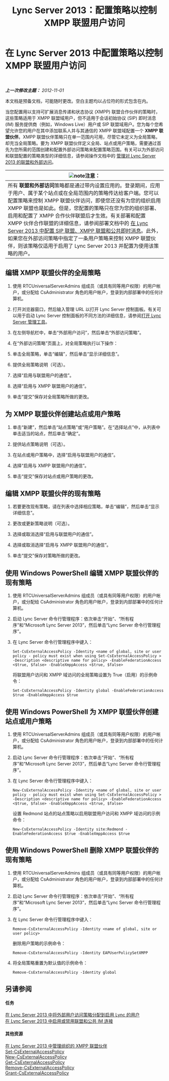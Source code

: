 ﻿---
title: Lync Server 2013：配置策略以控制 XMPP 联盟用户访问
TOCTitle: 配置策略以控制 XMPP 联盟用户访问
ms:assetid: 0fe0ff75-e52a-4e3e-923a-64f6412ac4e4
ms:mtpsurl: https://technet.microsoft.com/zh-cn/library/JJ552446(v=OCS.15)
ms:contentKeyID: 49312019
ms.date: 05/19/2016
mtps_version: v=OCS.15
ms.translationtype: HT
---

# 在 Lync Server 2013 中配置策略以控制 XMPP 联盟用户访问

 

_**上一次修改主题：** 2012-11-01_

本文档是预备文档，可能随时更改。空白主题均以占位符的形式包含在内。

当您配置用以支持可扩展消息传递和状态协议 (XMPP) 联盟合作伙伴的策略时，这些策略适用于 XMPP 联盟域用户，但不适用于会话初始协议 (SIP) 即时消息 (IM) 服务提供商（例如，Windows Live）用户或 SIP 联盟域用户。您为每个您希望允许您的用户在其中添加联系人并与其通信的 XMPP 联盟域配置一个 **XMPP 联盟伙伴**。XMPP 联盟伙伴策略只在单一范围内可用，尽管它未定义为全局策略，却充当全局策略。要为 XMPP 联盟伙伴定义全局、站点或用户策略，需要通过首先为您所需的范围创建和配置外部访问策略来配置策略范围。有关可以为外部访问和联盟配置的策略类型的详细信息，请参阅操作文档中的 [管理对 Lync Server 2013 的联盟和外部访问](lync-server-2013-managing-federation-and-external-access-to-lync-server-2013.md)。

<table>
<thead>
<tr class="header">
<th><img src="images/Dn783119.note(OCS.15).gif" title="note" alt="note" />注意：</th>
</tr>
</thead>
<tbody>
<tr class="odd">
<td>所有 <strong>联盟和外部访问</strong>策略都是通过带内设置应用的。登录期间，应用于用户、属于某个站点或在全局范围内的策略传达给客户端。您可以配置策略来控制 XMPP 联盟伙伴访问，即使您还没有为您的组织启用 XMPP 联盟也是如此。但是，您配置的策略只在您为您的组织部署、启用和配置了 XMPP 合作伙伴联盟后才生效。有关部署和配置 XMPP 伙伴合作联盟的详细信息，请参阅部署文档中的 <a href="lync-server-2013-configuring-sip-federation-xmpp-federation-and-public-instant-messaging.md">在 Lync Server 2013 中配置 SIP 联盟、XMPP 联盟和公共即时消息</a>。此外，如果您在外部访问策略中指定了一条用户策略来控制 XMPP 联盟伙伴，则该策略仅适用于启用了 Lync Server 2013 并配置为使用该策略的用户。</td>
</tr>
</tbody>
</table>


## 编辑 XMPP 联盟伙伴的全局策略

1.  使用 RTCUniversalServerAdmins 组成员（或具有同等用户权限）的用户帐户，或分配给 CsAdministrator 角色的用户帐户，登录到内部部署中的任何计算机。

2.  打开浏览器窗口，然后输入管理 URL 以打开 Lync Server 控制面板。有关可以用于启动 Lync Server 控制面板的不同方法的详细信息，请参阅[打开 Lync Server 管理工具](lync-server-2013-open-lync-server-administrative-tools.md)。

3.  在左侧导航栏中，单击“外部用户访问”，然后单击“外部访问策略”。

4.  在“外部访问策略”页面上，对全局策略执行以下操作：

5.  单击全局策略，单击“编辑”，然后单击“显示详细信息”。

6.  提供全局策略说明（可选）。

7.  选择“启用与联盟用户的通信”。

8.  选择“启用与 XMPP 联盟用户的通信”。

9.  单击“提交”保存对全局策略所做的更改。

## 为 XMPP 联盟伙伴创建站点或用户策略

1.  单击“新建”，然后单击“站点策略”或“用户策略”。在“选择站点”中，从列表中单击适当的站点，然后单击“确定”。

2.  提供站点策略说明（可选）。

3.  在站点或用户策略中，选择“启用与联盟用户的通信”。

4.  选择“启用与 XMPP 联盟用户的通信”。

5.  单击“提交”保存对站点或用户策略的更改。

## 编辑 XMPP 联盟伙伴的现有策略

1.  若要更改现有策略，请在列表中选择相应策略，单击“编辑”，然后单击“显示详细信息”。

2.  更改或更新策略说明（可选）。

3.  选择或取消选择“启用与联盟用户的通信”。

4.  选择或取消选择“启用与 XMPP 联盟用户的通信”。

5.  单击“提交”保存对策略所做的更改。

## 使用 Windows PowerShell 编辑 XMPP 联盟伙伴的现有策略

1.  使用 RTCUniversalServerAdmins 组成员（或具有同等用户权限）的用户帐户，或分配给 CsAdministrator 角色的用户帐户，登录到内部部署中的任何计算机。

2.  启动 Lync Server 命令行管理程序：依次单击“开始”、“所有程序”和“Microsoft Lync Server 2013”，然后单击“Lync Server 命令行管理程序”。

3.  在 Lync Server 命令行管理程序中键入：
    
        Set-CsExternalAccessPolicy -Identity <name of global, site or user policy - policy must exist when using Set-CsExternalAccessPolicy > -Description <descriptive name for policy> -EnableFederationAccess <$true, $false> -EnableXmppAccess <$true, $false>
    
    将联盟用户访问和 XMPP 域访问的全局策略设置为 True（启用）的示例命令：
    
        Set-CsExternalAccessPolicy -Identity global -EnableFederationAccess $true -EnableXmppAccess $true

## 使用 Windows PowerShell 为 XMPP 联盟伙伴创建站点或用户策略

1.  使用 RTCUniversalServerAdmins 组成员（或具有同等用户权限）的用户帐户，或分配给 CsAdministrator 角色的用户帐户，登录到内部部署中的任何计算机。

2.  启动 Lync Server 命令行管理程序：依次单击“开始”、“所有程序”和“Microsoft Lync Server 2013”，然后单击“Lync Server 命令行管理程序”。

3.  在 Lync Server 命令行管理程序中键入：
    
        New-CsExternalAccessPolicy -Identity <name of global, site or user policy - policy must exist when using Set-CsExternalAccessPolicy > -Description <descriptive name for policy> -EnableFederationAccess <$true, $false> -EnableXmppAccess <$true, $false>
    
    设置 Redmond 站点的站点策略以启用联盟用户访问和 XMPP 域访问的示例命令：
    
        New-CsExternalAccessPolicy -Identity site:Redmond -EnableFederationAccess $true -EnableXmppAccess $true

## 使用 Windows PowerShell 删除 XMPP 联盟伙伴的现有策略

1.  使用 RTCUniversalServerAdmins 组成员（或具有同等用户权限）的用户帐户，或分配给 CsAdministrator 角色的用户帐户，登录到内部部署中的任何计算机。

2.  启动 Lync Server 命令行管理程序：依次单击“开始”、“所有程序”和“Microsoft Lync Server 2013”，然后单击“Lync Server 命令行管理程序”。

3.  在 Lync Server 命令行管理程序中键入：
    
        Remove-CsExternalAccessPolicy -Identity <name of global, site or user policy>
    
    删除用户策略的示例命令：
    
        Remove-CsExternalAccessPolicy -Identity EAPUserPolicySetXMPP

4.  将全局策略重置为默认值的示例命令：
    
        Remove-CsExternalAccessPolicy -Identity global

## 另请参阅

#### 任务

[在 Lync Server 2013 中将外部用户访问策略分配到启用 Lync 的用户](lync-server-2013-assign-an-external-user-access-policy-to-a-lync-enabled-user.md)  
[在 Lync Server 2013 中启用或禁用联盟和公共 IM 连接](lync-server-2013-enable-or-disable-federation-and-public-im-connectivity.md)  

#### 其他资源

[在 Lync Server 2013 中管理组织的 XMPP 联盟伙伴](lync-server-2013-manage-xmpp-federated-partners-for-your-organization.md)  
[Set-CsExternalAccessPolicy](https://docs.microsoft.com/en-us/powershell/module/skype/Set-CsExternalAccessPolicy)  
[New-CsExternalAccessPolicy](https://docs.microsoft.com/en-us/powershell/module/skype/New-CsExternalAccessPolicy)  
[Get-CsExternalAccessPolicy](https://docs.microsoft.com/en-us/powershell/module/skype/Get-CsExternalAccessPolicy)  
[Remove-CsExternalAccessPolicy](https://docs.microsoft.com/en-us/powershell/module/skype/Remove-CsExternalAccessPolicy)  
[Grant-CsExternalAccessPolicy](https://docs.microsoft.com/en-us/powershell/module/skype/Grant-CsExternalAccessPolicy)

